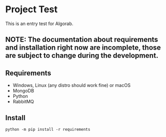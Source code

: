 # Project Test

This is an entry test for Algorab.

## **NOTE: The documentation about requirements and installation right now are incomplete, those are subject to change during the development.** 

## Requirements

* Windows, Linux (any distro should work fine) or macOS
* MongoDB
* Python
* RabbitMQ

## Install

```
python -m pip install -r requirements
```